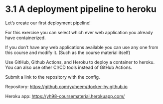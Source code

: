# 3.1 A deployment pipeline to heroku

Let’s create our first deployment pipeline!

For this exercise you can select which ever web application you already have containerized.

If you don’t have any web applications available you can use any one from this course and modify it. (Such as the course material itself)

Use GitHub, Github Actions, and Heroku to deploy a container to heroku. You can also use other CI/CD tools instead of GitHub Actions.

Submit a link to the repository with the config.

Repository: <https://github.com/yuheem/docker-hy.github.io>

Heroku app: <https://yh98-coursematerial.herokuapp.com/>
